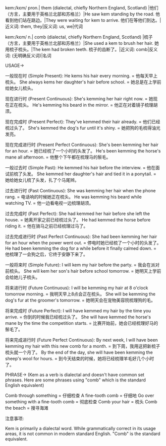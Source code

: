 kem:/kɛm/
pron.| them (dialectal, chiefly Northern England, Scotland) |他们（方言，主要用于英格兰北部和苏格兰）|He saw kem standing by the road. 他看到他们站在路边。|They were waiting for kem to arrive. 他们在等他们到达。|近义词: them, they|反义词: us, we|代词

kem:/kɛm/
n.| comb (dialectal, chiefly Northern England, Scotland) |梳子（方言，主要用于英格兰北部和苏格兰）|She used a kem to brush her hair. 她用梳子梳头。|The kem had broken teeth. 梳子的齿断了。|近义词: comb|反义词: (无明确反义词)|名词


USAGE->

一般现在时 (Simple Present):
He kems his hair every morning. = 他每天早上梳头。
She always kems her daughter's hair before school. = 她总是在上学前给她女儿梳头。

现在进行时 (Present Continuous):
She's kemming her hair right now. = 她现在正在梳头。
He's kemming his beard in the mirror. = 他正在对着镜子梳理胡须。

现在完成时 (Present Perfect):
They've kemmed their hair already. = 他们已经梳过头了。
She's kemmed the dog's fur until it's shiny. = 她把狗的毛梳得油光发亮。

现在完成进行时 (Present Perfect Continuous):
She's been kemming her hair for an hour. = 她已经梳了一个小时的头发了。
He's been kemming the horse's mane all afternoon. = 他整个下午都在梳理马的鬃毛。

一般过去时 (Simple Past):
He kemmed his hair before the interview. = 他在面试前梳了头发。
She kemmed her daughter's hair and tied it in a ponytail. = 她给她女儿梳了头发，扎了个马尾辫。

过去进行时 (Past Continuous):
She was kemming her hair when the phone rang. = 电话响的时候她正在梳头。
He was kemming his beard while watching TV. = 他一边看电视一边梳理胡须。

过去完成时 (Past Perfect):
She had kemmed her hair before she left the house. = 她离开家之前已经梳过头了。
He had kemmed the horse before riding it. = 他在骑马之前已经梳理过马了。

过去完成进行时 (Past Perfect Continuous):
She had been kemming her hair for an hour when the power went out. = 停电时她已经梳了一个小时的头发了。
He had been kemming the dog for a while before it finally calmed down. = 他梳理了一会狗之后，它终于安静下来了。

一般将来时 (Simple Future):
I will kem my hair before the party. = 我会在派对前梳头。
She will kem her son's hair before school tomorrow. = 她明天上学前会给她儿子梳头。

将来进行时 (Future Continuous):
I will be kemming my hair at 8 o'clock tomorrow morning. = 我明天早上8点会正在梳头。
She will be kemming the dog's fur at the groomer's tomorrow. = 她明天会在宠物美容院梳理狗的毛。

将来完成时 (Future Perfect):
I will have kemmed my hair by the time you arrive. = 你到的时候我已经梳过头了。
She will have kemmed the horse's mane by the time the competition starts. = 比赛开始前，她会已经梳理好马的鬃毛了。

将来完成进行时 (Future Perfect Continuous):
By next week, I will have been kemming my hair with this new comb for a month. = 到下周，我用这把新梳子梳头就一个月了。
By the end of the day, she will have been kemming the sheep's wool for hours. = 到今天结束的时候，她将已经梳理羊毛好几个小时了。


PHRASE-> (Kem as a verb is dialectal and doesn't have common set phrases.  Here are some phrases using "comb" which is the standard English equivalent)

Comb through something = 仔细检查
A fine-tooth comb = 仔细地
Go over something with a fine-tooth comb = 彻底检查
Comb your hair = 梳头
Comb the beach = 搜寻海滩


注意事项:

Kem is primarily a dialectal word.  While grammatically correct in its usage areas, it is not common in modern standard English.  "Comb" is the standard equivalent.